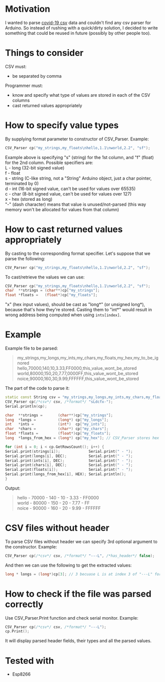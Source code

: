# Motivation
I wanted to parse [covid-19 csv](https://github.com/tomwhite/covid-19-uk-data) data and couldn't find any csv parser for Arduino. So instead of rushing with a quick/dirty solution, I decided to write something that could be reused in future (possibly by other people too).  

# Things to consider  
CSV must:  
* be separated by comma  

Programmer must:  
* know and specify what type of values are stored in each of the CSV columns  
* cast returned values appropriately  
		  
# How to specify value types 
By supplying format parameter to constructor of CSV_Parser. Example:
```cpp
CSV_Parser cp("my_strings,my_floats\nhello,1.1\nworld,2.2", "sf");
```

Example above is specifying "s" (string) for the 1st column, and "f" (float) for the 2nd column. Possible specifiers are:  
L - long (32-bit signed value)  
f - float  
s - string (C-like string, not a "String" Arduino object, just a char pointer, terminated by 0)  
d - int (16-bit signed value, can't be used for values over 65535)  
c - char (8-bit signed value, can't be used for values over 127)  
x - hex (stored as long)  
"-" (dash character) means that value is unused/not-parsed (this way memory won't be allocated for values from that column)  

# How to cast returned values appropriately
By casting to the corresponding format specifier. Let's suppose that we parse the following:
```cpp
CSV_Parser cp("my_strings,my_floats\nhello,1.1\nworld,2.2", "sf");
```

To cast/retrieve the values we can use:  
```cpp
CSV_Parser cp("my_strings,my_floats\nhello,1.1\nworld,2.2", "sf");
char  **strings = (char**)cp["my_strings"];
float *floats =   (float*)cp["my_floats"];
```

"x" (hex input values), should be cast as "long*" (or unsigned long*), because that's how they're stored. Casting them to "int*" would result in wrong address being computed when using `ints[index]`.  


# Example
Example file to be parsed:     
> my_strings,my_longs,my_ints,my_chars,my_floats,my_hex,my_to_be_ignored  
> hello,70000,140,10,3.33,FF0000,this_value_wont_be_stored  
> world,80000,150,20,7.77,0000FF,this_value_wont_be_stored  
> noice,90000,160,30,9.99,FFFFFF,this_value_wont_be_stored   

The part of the code to parse it:  

```cpp
static const String csv = "my_strings,my_longs,my_ints,my_chars,my_floats,my_hex,my_to_be_ignored\nhello,70000,140,10,3.33,FF0000,this_value_wont_be_stored\nworld,80000,150,20,7.77,0000FF,this_value_wont_be_stored\nnoice,90000,160,30,9.99,FFFFFF,this_value_wont_be_stored";
CSV_Parser cp(/*csv*/ csv, /*format*/ "sLdcfx-");
Serial.println(cp);

char  **strings =       (char**)cp["my_strings"];
long  *longs =          (long*) cp["my_longs"];
int   *ints =           (int*)  cp["my_ints"];
char  *chars =          (char*) cp["my_chars"];
float *floats =         (float*)cp["my_floats"];
long  *longs_from_hex = (long*) cp["my_hex"]; // CSV_Parser stores hex as longs (casting to int* would point to wrong address when ints[ind] is used)

for (int i = 0; i < cp.GetRowsCount(); i++) {
Serial.print(strings[i]);             Serial.print(" - ");
Serial.print(longs[i], DEC);          Serial.print(" - ");
Serial.print(ints[i], DEC);           Serial.print(" - ");
Serial.print(chars[i], DEC);          Serial.print(" - ");
Serial.print(floats[i]);              Serial.print(" - ");
Serial.print(longs_from_hex[i], HEX); Serial.println();
}
```

Output:  
> hello - 70000 - 140 - 10 - 3.33 - FF0000  
> world - 80000 - 150 - 20 - 7.77 - FF  
> noice - 90000 - 160 - 20 - 9.99 - FFFFFF   
  
  
# CSV files without header
To parse CSV files without header we can specify 3rd optional argument to the constructor. Example:  
```cpp
CSV_Parser cp(/*csv*/ csv, /*format*/ "---L", /*has_header*/ false);
```

And then we can use the following to get the extracted values:  
```cpp
long * longs = (long*)cp[3]; // 3 becuase L is at index 3 of "---L" format string
```

# How to check if the file was parsed correctly
Use CSV_Parser.Print function and check serial monitor. Example:  
```cpp
CSV_Parser cp(/*csv*/ csv, /*format*/ "---L");
cp.Print();
```

It will display parsed header fields, their types and all the parsed values.  
  
# Tested with 
- Esp8266  
